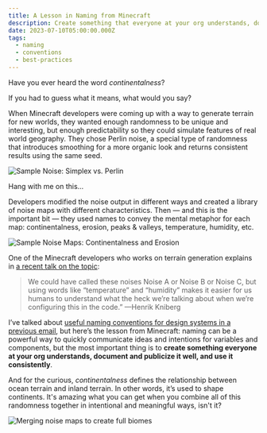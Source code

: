 ```yaml
---
title: A Lesson in Naming from Minecraft
description: Create something that everyone at your org understands, document and publicize it well, and use it consistently.
date: 2023-07-10T05:00:00.000Z
tags:
  - naming
  - conventions
  - best-practices
---
```

Have you ever heard the word *continentalness*? 

If you had to guess what it means, what would you say?

When Minecraft developers were coming up with a way to generate terrain for new worlds, they wanted enough randomness to be unique and interesting, but enough predictability so they could simulate features of real world geography. They chose Perlin noise, a special type of randomness that introduces smoothing for a more organic look and returns consistent results using the same seed.

![Sample Noise: Simplex vs. Perlin](/assets/i/post-noise-types.png)

Hang with me on this…

Developers modified the noise output in different ways and created a library of noise maps with different characteristics. Then — and this is the important bit — they used names to convey the mental metaphor for each map: continentalness, erosion, peaks & valleys, temperature, humidity, etc.

![Sample Noise Maps: Continentalness and Erosion](/assets/i/post-noise-continentalness.png)

One of the Minecraft developers who works on terrain generation explains in [a recent talk on the topic](https://www.youtube.com/watch?v=ob3VwY4JyzE):

> We could have called these noises Noise A or Noise B or Noise C, but using words like “temperature” and “humidity” makes it easier for us humans to understand what the heck we’re talking about when we’re configuring this in the code.”  —Henrik Kniberg
> 

I’ve talked about [useful naming conventions for design systems in a previous email](https://practicaldesignsystems.com/daily/how-ford-names-variables/), but here’s the lesson from Minecraft: naming can be a powerful way to quickly communicate ideas and intentions for variables and components, but the most important thing is to **create something everyone at your org understands, document and publicize it well, and use it consistently**.

And for the curious, *continentalness* defines the relationship between ocean terrain and inland terrain. In other words, it’s used to shape continents. It's amazing what you can get when you combine all of this randomness together in intentional and meaningful ways, isn't it?

![Merging noise maps to create full biomes](/assets/i/post-noise-biomes.png)